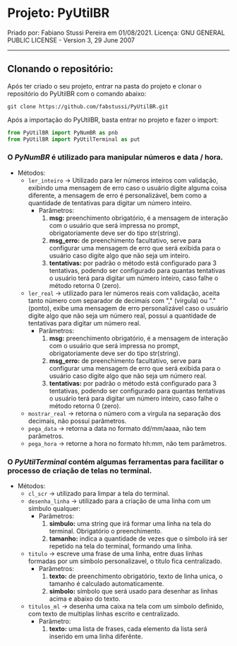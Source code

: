 # Projeto: **PyUtilBR**

Priado por: Fabiano Stussi Pereira em 01/08/2021.
Licença: GNU GENERAL PUBLIC LICENSE - Version 3, 29 June 2007

------------

## Clonando o repositório:
Após ter criado o seu projeto, entrar na pasta do projeto e clonar o repositório do PyUtilBR com o comando abaixo:
~~~ DOS
git clone https://github.com/fabstussi/PyUtilBR.git
~~~
Após a importação do PyUtilBR, basta entrar no projeto e fazer o import:
~~~ python
from PyUtilBR import PyNumBR as pnb
from PyUtilBR import PyUtilTerminal as put
~~~
### O *PyNumBR* é utilizado para manipular números e data / hora.
- Métodos:
	- ```ler_inteiro``` -> Utilizado para ler números inteiros com validação, exibindo uma mensagem de erro caso o usuário digite alguma coisa diferente, a mensagem de erro é personalizável, bem como a quantidade de tentativas para digitar um número inteiro.
		- Parâmetros:
			1. **msg:** preenchimento obrigatório, é a mensagem de interação com o usuário que será impressa no prompt, obrigatoriamente deve ser do tipo str(string).
			2. **msg_erro:** de preenchimento facultativo, serve para configurar uma mensagem de erro que será exibida para o usuário caso digite algo que não seja um inteiro.
			3. **tentativas:** por padrão o método está configurado para 3 tentativas, podendo ser configurado para quantas tentativas o usuário terá para digitar um número inteiro, caso falhe o método retorna 0 (zero).
	- ```ler_real``` -> utilizado para ler números reais com validação, aceita tanto número com separador de decimais com "," (virgula) ou "." (ponto), exibe uma mensagem de erro personalizável caso o usuário digite algo que não seja um número real, possui a quantidade de tentativas para digitar um número real.
		- Parâmetros:
			1. **msg:** preenchimento obrigatório, é a mensagem de interação com o usuário que será impressa no prompt, obrigatoriamente deve ser do tipo str(string).
			1. **msg_erro:** de preenchimento facultativo, serve para configurar uma mensagem de erro que será exibida para o usuário caso digite algo que não seja um número real.
			1. **tentativas:** por padrão o método está configurado para 3 tentativas, podendo ser configurado para quantas tentativas o usuário terá para digitar um número inteiro, caso falhe o método retorna 0 (zero).
	- ```mostrar_real``` -> retorna o número com a virgula na separação dos decimais, não possui parâmetros.
	- ```pega_data``` -> retorna a data no formato dd/mm/aaaa, não tem parâmetros.
	- ```pega_hora``` -> retorne a hora no formato hh:mm, não tem parâmetros.

### O *PyUtilTerminal* contém algumas ferramentas para facilitar o processo de criação de telas no terminal.
- Métodos:
	- ```cl_scr``` -> utilizado para limpar a tela do terminal.
	- ```desenha_linha``` -> utilizado para a criação de uma linha com um símbulo qualquer:
		- Parâmetros:
			1. __simbulo:__ uma string que irá formar uma linha na tela do terminal. Obrigatório o preenchimento.
			1. __tamanho:__ indica a quantidade de vezes que o símbolo irá ser repetido na tela do terminal, formando uma linha.
	- ```titulo``` -> escreve uma frase de uma linha, entre duas linhas formadas por um símbolo personalizavel, o titulo fica centralizado.
		- Parâmetros:
			1. __texto:__ de preenchimento obrigatório, texto de linha unica, o tamanho é calculado automaticamente.
			2. __simbolo:__ símbolo que será usado para desenhar as linhas acima e abaixo do texto.
	- ```titulos_ml``` -> desenha uma caixa na tela com um símbolo definido, com texto de multiplas linhas escrito e centralizado.
		- Parâmetro:
			1. __texto:__ uma lista de frases, cada elemento da lista será inserido em uma linha diferênte.
